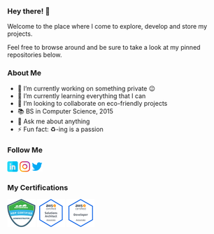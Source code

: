 ### Hey there! 👋
Welcome to the place where I come to explore, develop and store my projects. 

Feel free to browse around and be sure to take a look at my pinned repositories below. 

### About Me
- 🔭 I’m currently working on something private 😉  
- 🌱 I’m currently learning everything that I can
- 👯 I’m looking to collaborate on eco-friendly projects
- 📚 BS in Computer Science, 2015
- 💬 Ask me about anything
- ⚡ Fun fact: ♻️-ing is a passion

### Follow Me
[![LinkedIn](https://github.com/yuelchen/yuelchen/blob/master/static/icons/linkedin-24x24.png)](https://www.linkedin.com/in/yuelchen) 
[![Instagram](https://github.com/yuelchen/yuelchen/blob/master/static/icons/instagram-24x24.png)](https://www.instagram.com/yuelchen) 
[![Twitter](https://github.com/yuelchen/yuelchen/blob/master/static/icons/twitter-24x24.png)](https://twitter.com/yuelchen93) 

### My Certifications
[![Hortonworks Certified Administrator](https://github.com/yuelchen/yuelchen/blob/master/static/certifications/hdpca-64x64.png)](http://bcert.me/sxcrztfb) 
[![AWS Certified Solutions Architect - Associate](https://github.com/yuelchen/yuelchen/blob/master/static/certifications/awscsaa-64x64.png)](https://www.certmetrics.com/amazon/public/badge.aspx?i=1&t=c&d=2018-12-01&ci=AWS00699685) 
[![AWS Certified Developer - Associate](https://github.com/yuelchen/yuelchen/blob/master/static/certifications/awscda-64x64.png)](https://www.certmetrics.com/amazon/public/badge.aspx?i=2&t=c&d=2019-01-23&ci=AWS00699685) 
